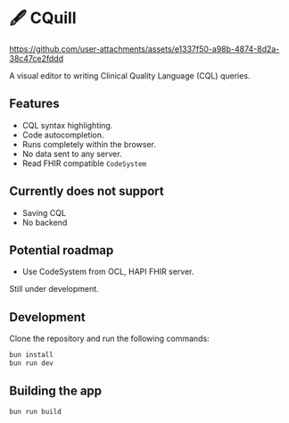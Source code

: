 # 🖋️ CQuill

https://github.com/user-attachments/assets/e1337f50-a98b-4874-8d2a-38c47ce2fddd

A visual editor to writing Clinical Quality Language (CQL) queries.

## Features

- CQL syntax highlighting.
- Code autocompletion.
- Runs completely within the browser.
- No data sent to any server.
- Read FHIR compatible `CodeSystem`

## Currently does not support 

- Saving CQL 
- No backend

## Potential roadmap 

- Use CodeSystem from OCL, HAPI FHIR server. 

Still under development.

## Development

Clone the repository and run the following commands:

```bash
bun install
bun run dev
```

## Building the app

```bash
bun run build
```
